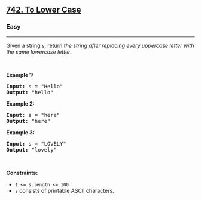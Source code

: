 <h2><a href="https://leetcode.com/problems/to-lower-case">742. To Lower Case</a></h2><h3>Easy</h3><hr><p>Given a string <code>s</code>, return <em>the string after replacing every uppercase letter with the same lowercase letter</em>.</p>

<p> </p>
<p><strong class="example">Example 1:</strong></p>

<pre>
<strong>Input:</strong> s = "Hello"
<strong>Output:</strong> "hello"
</pre>

<p><strong class="example">Example 2:</strong></p>

<pre>
<strong>Input:</strong> s = "here"
<strong>Output:</strong> "here"
</pre>

<p><strong class="example">Example 3:</strong></p>

<pre>
<strong>Input:</strong> s = "LOVELY"
<strong>Output:</strong> "lovely"
</pre>

<p> </p>
<p><strong>Constraints:</strong></p>

<ul>
	<li><code>1 <= s.length <= 100</code></li>
	<li><code>s</code> consists of printable ASCII characters.</li>
</ul>
